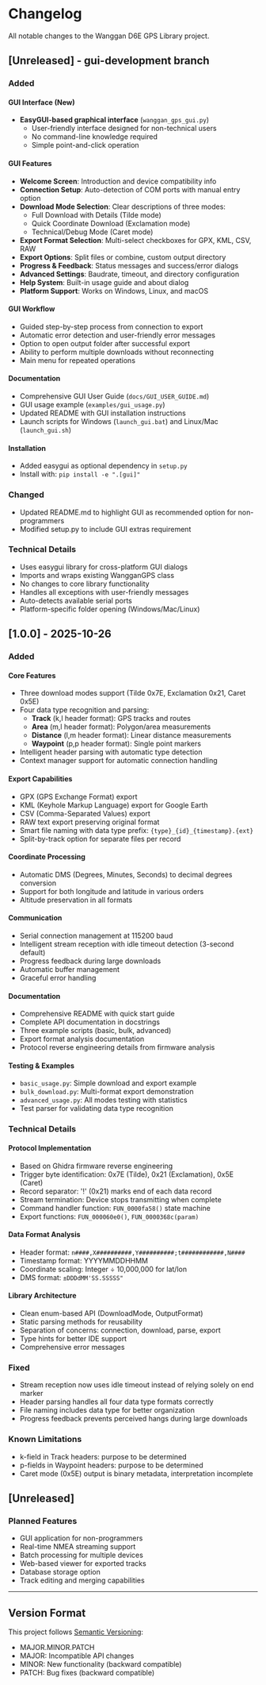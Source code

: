 # Changelog

All notable changes to the Wanggan D6E GPS Library project.

## [Unreleased] - gui-development branch

### Added

#### GUI Interface (New)
- **EasyGUI-based graphical interface** (`wanggan_gps_gui.py`)
  - User-friendly interface designed for non-technical users
  - No command-line knowledge required
  - Simple point-and-click operation
  
#### GUI Features
- **Welcome Screen**: Introduction and device compatibility info
- **Connection Setup**: Auto-detection of COM ports with manual entry option
- **Download Mode Selection**: Clear descriptions of three modes:
  - Full Download with Details (Tilde mode)
  - Quick Coordinate Download (Exclamation mode)
  - Technical/Debug Mode (Caret mode)
- **Export Format Selection**: Multi-select checkboxes for GPX, KML, CSV, RAW
- **Export Options**: Split files or combine, custom output directory
- **Progress & Feedback**: Status messages and success/error dialogs
- **Advanced Settings**: Baudrate, timeout, and directory configuration
- **Help System**: Built-in usage guide and about dialog
- **Platform Support**: Works on Windows, Linux, and macOS

#### GUI Workflow
- Guided step-by-step process from connection to export
- Automatic error detection and user-friendly error messages
- Option to open output folder after successful export
- Ability to perform multiple downloads without reconnecting
- Main menu for repeated operations

#### Documentation
- Comprehensive GUI User Guide (`docs/GUI_USER_GUIDE.md`)
- GUI usage example (`examples/gui_usage.py`)
- Updated README with GUI installation instructions
- Launch scripts for Windows (`launch_gui.bat`) and Linux/Mac (`launch_gui.sh`)

#### Installation
- Added easygui as optional dependency in `setup.py`
- Install with: `pip install -e ".[gui]"`

### Changed
- Updated README.md to highlight GUI as recommended option for non-programmers
- Modified setup.py to include GUI extras requirement

### Technical Details
- Uses easygui library for cross-platform GUI dialogs
- Imports and wraps existing WangganGPS class
- No changes to core library functionality
- Handles all exceptions with user-friendly messages
- Auto-detects available serial ports
- Platform-specific folder opening (Windows/Mac/Linux)

## [1.0.0] - 2025-10-26

### Added

#### Core Features
- Three download modes support (Tilde 0x7E, Exclamation 0x21, Caret 0x5E)
- Four data type recognition and parsing:
  - **Track** (k,l header format): GPS tracks and routes
  - **Area** (m,l header format): Polygon/area measurements
  - **Distance** (l,m header format): Linear distance measurements
  - **Waypoint** (p,p header format): Single point markers
- Intelligent header parsing with automatic type detection
- Context manager support for automatic connection handling

#### Export Capabilities
- GPX (GPS Exchange Format) export
- KML (Keyhole Markup Language) export for Google Earth
- CSV (Comma-Separated Values) export
- RAW text export preserving original format
- Smart file naming with data type prefix: `{type}_{id}_{timestamp}.{ext}`
- Split-by-track option for separate files per record

#### Coordinate Processing
- Automatic DMS (Degrees, Minutes, Seconds) to decimal degrees conversion
- Support for both longitude and latitude in various orders
- Altitude preservation in all formats

#### Communication
- Serial connection management at 115200 baud
- Intelligent stream reception with idle timeout detection (3-second default)
- Progress feedback during large downloads
- Automatic buffer management
- Graceful error handling

#### Documentation
- Comprehensive README with quick start guide
- Complete API documentation in docstrings
- Three example scripts (basic, bulk, advanced)
- Export format analysis documentation
- Protocol reverse engineering details from firmware analysis

#### Testing & Examples
- `basic_usage.py`: Simple download and export example
- `bulk_download.py`: Multi-format export demonstration
- `advanced_usage.py`: All modes testing with statistics
- Test parser for validating data type recognition

### Technical Details

#### Protocol Implementation
- Based on Ghidra firmware reverse engineering
- Trigger byte identification: 0x7E (Tilde), 0x21 (Exclamation), 0x5E (Caret)
- Record separator: '!' (0x21) marks end of each data record
- Stream termination: Device stops transmitting when complete
- Command handler function: `FUN_0000fa58()` state machine
- Export functions: `FUN_000060e0()`, `FUN_0000368c(param)`

#### Data Format Analysis
- Header format: `n####,X##########,Y##########;t############,N####`
- Timestamp format: YYYYMMDDHHMM
- Coordinate scaling: Integer ÷ 10,000,000 for lat/lon
- DMS format: `±DDDdMM'SS.SSSSS"`

#### Library Architecture
- Clean enum-based API (DownloadMode, OutputFormat)
- Static parsing methods for reusability
- Separation of concerns: connection, download, parse, export
- Type hints for better IDE support
- Comprehensive error messages

### Fixed
- Stream reception now uses idle timeout instead of relying solely on end marker
- Header parsing handles all four data type formats correctly
- File naming includes data type for better organization
- Progress feedback prevents perceived hangs during large downloads

### Known Limitations
- k-field in Track headers: purpose to be determined
- p-fields in Waypoint headers: purpose to be determined
- Caret mode (0x5E) output is binary metadata, interpretation incomplete

## [Unreleased]

### Planned Features
- GUI application for non-programmers
- Real-time NMEA streaming support
- Batch processing for multiple devices
- Web-based viewer for exported tracks
- Database storage option
- Track editing and merging capabilities

---

## Version Format

This project follows [Semantic Versioning](https://semver.org/):
- MAJOR.MINOR.PATCH
- MAJOR: Incompatible API changes
- MINOR: New functionality (backward compatible)
- PATCH: Bug fixes (backward compatible)
